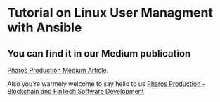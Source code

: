 # Tutorial on Linux User Managment with Ansible

## You can find it in our Medium publication
[Pharos Production Medium Article](https://medium.com/pharos-production/managing-linux-users-using-ansible-a8a03db8fcc6).

Also you're warmely welcome to say hello to us
[Pharos Production - Blockchain and FinTech Software Development](https://pharosproduction.com)
